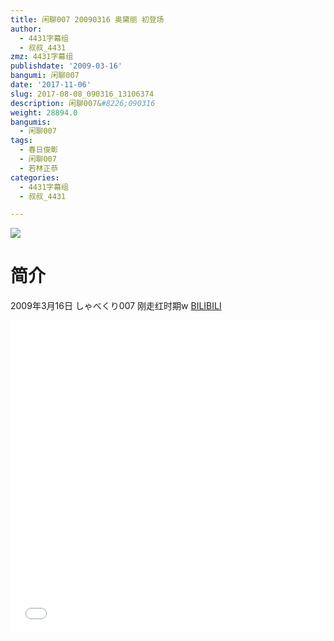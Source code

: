 ```yaml
---
title: 闲聊007 20090316 奥黛丽 初登场
author:
  - 4431字幕组
  - 叔叔_4431
zmz: 4431字幕组
publishdate: '2009-03-16'
bangumi: 闲聊007
date: '2017-11-06'
slug: 2017-08-08_090316_13106374
description: 闲聊007&#8226;090316
weight: 28894.0
bangumis:
  - 闲聊007
tags:
  - 春日俊彰
  - 闲聊007
  - 若林正恭
categories:
  - 4431字幕组
  - 叔叔_4431

---
```

![](https://i.imgur.com/fASmV7f.png)
# 简介  
2009年3月16日 しゃべくり007
刚走红时期w
  [BILIBILI](https://www.bilibili.com/video/av13106374/)

  <iframe src="//www.bilibili.com/blackboard/player.html?cid=21511600&aid=13106374" width="100%" height="500" frameborder="0" allowfullscreen="allowfullscreen"></iframe>
